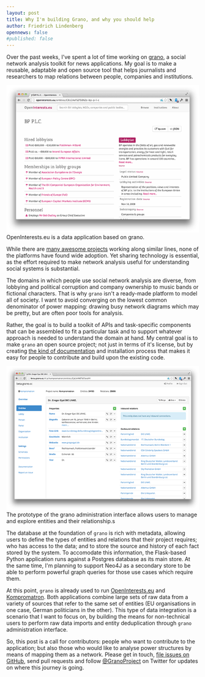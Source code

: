 ```yaml
---
layout: post
title: Why I'm building Grano, and why you should help
author: Friedrich Lindenberg
opennews: false
#published: false
---
```


Over the past weeks, I've spent a lot of time working on [grano](http://grano.cc), a social network analysis toolkit for news applications. My goal is to make a reusable, adaptable and open source tool that helps journalists and researchers to map relations between people, companies and institutions.

<div class="captioned">
    <a href="http://openinterests.eu/entities/C8LGAeFSZfS8NZz-bp-p-l-c"><img src="/img/grano_bp.png" class="img-responsive" alt="BP on OpenInterests.eu"></a>
    <div class="caption">
        OpenInterests.eu is a data application based on grano.
    </div>
</div>

While there are [many awesome projects](http://untangled.knightlab.com/readings/charting-social-network-analysis-tools.html) working along similar lines, none of the platforms have found wide adoption. Yet sharing technology is essential, as the effort required to make network analysis useful for understanding social systems is substantial.

The domains in which people use social network analysis are diverse, from lobbying and political corruption and company ownership to music bands or fictional characters. That is why ``grano`` isn't a ready-made platform to model all of society. I want to avoid converging on the lowest common denominator of power mapping: drawing busy network diagrams which may be pretty, but are often poor tools for analysis.

Rather, the goal is to build a toolkit of APIs and task-specific components that can be assembled to fit a particular task and to support whatever approach is needed to understand the domain at hand. My central goal is to make ``grano`` an open source project; not just in terms of it's license, but by creating [the kind of documentation](http://docs.grano.cc) and installation process that makes it easy for people to contribute and build upon the existing code.

<div class="captioned">
    <a href="http://grano.local:5000/ui/#/p/kompromatron/entities/BPwQKewtHWPMpvu"><img src="/img/grano_gysi.png" class="img-responsive" alt="Grano"></a>
    <div class="caption">
        The prototype of the grano administration interface allows users to manage and explore entities and their relationship.s
    </div>
</div>

The database at the foundation of ``grano`` is rich with metadata, allowing users to define the types of entities and relations that their project requires; who has access to the data; and to store the source and history of each fact stored by the system. To accomodate this information, the Flask-based Python application runs against a Postgres database as its main store. At the same time, I'm planning to support Neo4J as a secondary store to be able to perform powerful graph queries for those use cases which require them.

At this point, ``grano`` is already used to run [OpenInterests.eu](http://openinterests.eu) and [Kompromatron](https://kompromatron.herokuapp.com/). Both applications combine large sets of raw data from a variety of sources that refer to the same set of entities (EU organisations in one case, German politicians in the other). This type of data integration is a scenario that I want to focus on, by building the means for non-technical users to perform raw data imports and entity deduplication through ``grano`` administration interface.

So, this post is a call for contributors: people who want to contribute to the application; but also those who would like to analyse power structures by means of mapping them as a network. Please get in touch, [file issues on GitHub](https://github.com/pudo/grano/issues), send pull requests and follow [@GranoProject](https://twitter.com/GranoProject) on Twitter for updates on where this journey is going.






